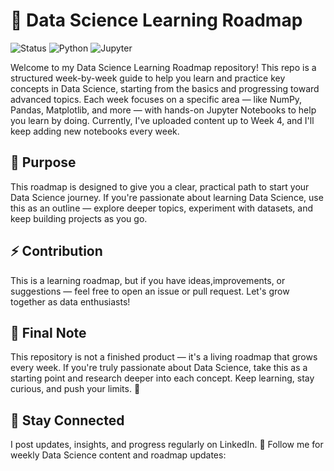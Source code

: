 # 🧠 Data Science Learning Roadmap
![Status](https://img.shields.io/badge/Status-In_Progress-blue)
![Python](https://img.shields.io/badge/Python-3.x-yellow)
![Jupyter](https://img.shields.io/badge/Jupyter-Notebook-orange)

Welcome to my Data Science Learning Roadmap repository!
This repo is a structured week-by-week guide to help you learn and practice key concepts in Data Science, starting from the basics and progressing toward advanced topics.
Each week focuses on a specific area — like NumPy, Pandas, Matplotlib, and more — with hands-on Jupyter Notebooks to help you learn by doing.
Currently, I've uploaded content up to Week 4, and I'll keep adding new notebooks every week.

## 🎯 Purpose
This roadmap is designed to give you a clear, practical path to start your Data Science journey.
If you're passionate about learning Data Science, use this as an outline — explore deeper topics, experiment with datasets, and keep building projects as you go.

## ⚡ Contribution
This is a learning roadmap, but if you have ideas,improvements, or suggestions — feel free to open an issue or pull request. Let's grow together as data enthusiasts!

## 🧠 Final Note
This repository is not a finished product — it's a living roadmap that grows every week.
If you're truly passionate about Data Science, take this as a starting point and research deeper into each concept.
Keep learning, stay curious, and push your limits. 🚀

## 🔗 Stay Connected
I post updates, insights, and progress regularly on LinkedIn.
📲 Follow me for weekly Data Science content and roadmap updates:
